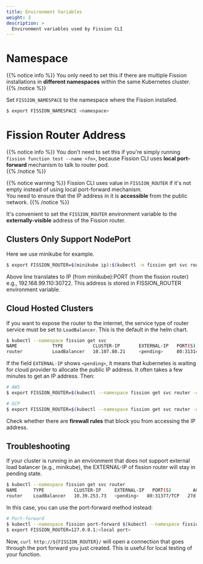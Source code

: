 ```yaml
---
title: Environment Variables
weight: 3
description: >
  Environment variables used by Fission CLI
---
```


# Namespace

{{% notice info %}}
You only need to set this if there are multiple
Fission installations in **different namespaces** within the same
Kubernetes cluster.
{{% /notice %}}

Set `FISSION_NAMESPACE` to the namespace where the Fission
installed. 

``` bash
$ export FISSION_NAMESPACE <namespace>
```

# Fission Router Address

{{% notice info %}}
You don't need to set this if you're simply running `fission function test --name <fn>`, because 
Fission CLI uses **local port-forward** mechanism to talk to router pod.  
{{% /notice %}}

{{% notice warning %}}
Fission CLI uses value in `FISSION_ROUTER` if it's not empty instead of using local port-forward mechanism. </br>
You need to ensure that the IP address in it is **accessible** from the public network.
{{% /notice %}}

It's convenient to set the `FISSION_ROUTER` environment variable to the
**externally-visible** address of the Fission router.

## Clusters Only Support NodePort

Here we use minikube for example.

``` bash
$ export FISSION_ROUTER=$(minikube ip):$(kubectl -n fission get svc router -o jsonpath='{...nodePort}')
```

Above line translates to IP (from minikube):PORT (from the fission router) e.g., 192.168.99.110:30722. This address is stored in FISSION_ROUTER environment variable. 

## Cloud Hosted Clusters 

If you want to expose the router to the internet, the service type of
router service must be set to `LoadBalancer`.  This is the default in
the helm chart.

```bash
$ kubectl --namespace fission get svc
NAME             TYPE           CLUSTER-IP       EXTERNAL-IP   PORT(S)          AGE
router           LoadBalancer   10.107.80.21     <pending>     80:31314/TCP     11d
```

If the field `EXTERNAL-IP` shows `<pending>`, it means that kubernetes
is waiting for cloud provider to allocate the public IP address. It
often takes a few minutes to get an IP address. Then:

``` bash
# AWS
$ export FISSION_ROUTER=$(kubectl --namespace fission get svc router -o=jsonpath='{..hostname}')

# GCP
$ export FISSION_ROUTER=$(kubectl --namespace fission get svc router -o=jsonpath='{..ip}')
```

Check whether there are **firewall rules** that block you from accessing the IP address.

## Troubleshooting

If your cluster is running in an environment that does not support external load balancer (e.g., minikube), the EXTERNAL-IP of fission router will stay in pending state.

```bash
$ kubectl --namespace fission get svc router
NAME      TYPE           CLUSTER-IP     EXTERNAL-IP   PORT(S)        AGE
router    LoadBalancer   10.39.253.73   <pending>   80:31377/TCP   27d
```

In this case, you can use the port-forward method instead:

``` bash
# Port-forward
$ kubectl --namespace fission port-forward $(kubectl --namespace fission get pod -l svc=router -o name) <local port>:8888 &
$ export FISSION_ROUTER=127.0.0.1:<local port>
```

Now, `curl http://${FISSION_ROUTER}/` will open a connection that goes
through the port forward you just created.  This is useful for local
testing of your function.
